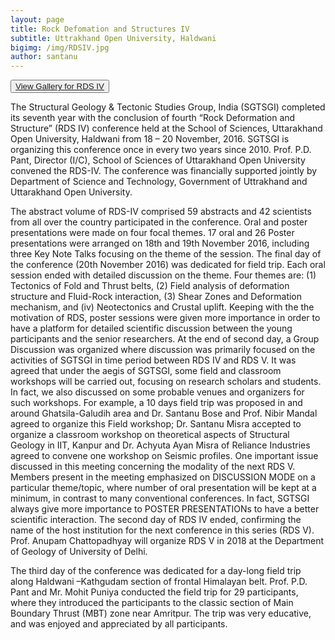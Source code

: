 ```yaml
---
layout: page
title: Rock Defomation and Structures IV
subtitle: Uttrakhand Open University, Haldwani
bigimg: /img/RDSIV.jpg
author: santanu
---
```

<button type="button" class="btn btn-default"><a href="/rds/gallery/rds4">View Gallery for RDS IV</a></button>

The Structural Geology & Tectonic Studies Group, India (SGTSGI) completed its seventh year with the conclusion of fourth “Rock Deformation and Structure” (RDS IV) conference held at the School of Sciences, Uttarakhand Open University, Haldwani from 18 – 20 November, 2016. SGTSGI is organizing this conference once in every two years since 2010. Prof. P.D. Pant, Director (I/C), School of Sciences of Uttarakhand Open University convened the RDS-IV. The conference was financially supported jointly by Department of Science and Technology, Government of Uttrakhand and Uttarakhand Open University. 

The abstract volume of RDS-IV comprised 59 abstracts and 42 scientists from all over the country participated in the conference. Oral and poster presentations were made on four focal themes. 17 oral and 26 Poster presentations were arranged on 18th and 19th November 2016, including three Key Note Talks focusing on the theme of the session. The final day  of the conference (20th November 2016) was dedicated for field trip. Each oral session ended with detailed discussion on the theme.  Four themes are: (1) Tectonics of Fold and Thrust belts, (2) Field analysis of deformation structure and Fluid-Rock interaction, (3) Shear Zones and Deformation mechanism, and (iv) Neotectonics and Crustal uplift. Keeping with the the motivation of RDS, poster sessions were given more importance in order to have a platform for detailed scientific discussion between the young participants and the senior researchers. At the end of second day, a Group Discussion was organized where discussion was primarily focused on the activities of SGTSGI in time period between RDS IV and RDS V. It was agreed that under the aegis of SGTSGI, some field and classroom workshops will be carried out, focusing on research scholars and students. In fact, we also discussed on some probable venues and organizers for such workshops. For example, a 10 days field trip was proposed in and around Ghatsila-Galudih area and Dr. Santanu Bose and Prof. Nibir Mandal agreed to organize this Field workshop; Dr. Santanu Misra accepted to organize a classroom workshop on theoretical aspects of Structural Geology in IIT, Kanpur and Dr. Achyuta Ayan Misra of Reliance Industries agreed to convene one workshop on Seismic profiles. One important issue discussed in this meeting concerning the modality of the next RDS V. Members present in the meeting emphasized on DISCUSSION MODE on a particular theme/topic, where number of oral presentation will be kept at a minimum, in contrast to many  conventional conferences. In fact, SGTSGI always give more importance to POSTER PRESENTATIONs to have a better scientific interaction. The second day of RDS IV ended, confirming the name of the host institution for the next conference in this series (RDS V). Prof. Anupam Chattopadhyay will organize RDS V in 2018 at the Department of Geology of University of Delhi.

The third day of the conference was dedicated for a day-long field trip along Haldwani –Kathgudam section of frontal Himalayan belt. Prof. P.D. Pant and Mr. Mohit Puniya conducted the field trip for 29 participants, where they introduced the participants to the classic section of Main Boundary Thrust (MBT) zone near Amritpur. The trip was very educative, and was enjoyed and appreciated by all participants.
